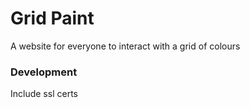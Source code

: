 # Grid Paint
A website for everyone to interact with a grid of colours

### Development
Include ssl certs

